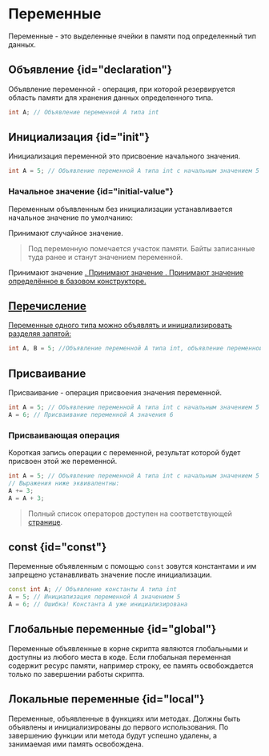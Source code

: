 <show-structure for="chapter,procedure" depth="2"/>

# Переменные

Переменные - это выделенные ячейки в памяти под определенный тип данных.

## Объявление {id="declaration"}

Объявление переменной - операция, при которой резервируется область памяти для хранения данных определенного типа.

```C++
int A; // Объявление переменной A типа int
```

## Инициализация {id="init"}

Инициализация переменной это присвоение начального значения.

```C++
int A = 5; // Объявление переменной A типа int с начальным значением 5
```

### Начальное значение {id="initial-value"}

Переменным объявленным без инициализации устанавливается начальное значение по умолчанию:

<deflist>
<def>
<title><a href="data-types.md#primitive"/></title>
Принимают случайное значение.

> Под переменную помечается участок памяти. Байты записанные туда ранее и станут значением переменной.
</def>
<def>
<title><a href="handle.md"/></title>
Принимают значение <a href="nil.md" />.
</def>
<def>
<title>Ссылочные типы</title>
Принимают значение <a href="null.md" />.
</def>
<def>
<title>Объекты</title>
Принимают значение определённое в базовом конструкторе.
</def>
</deflist>

## Перечисление

Переменные одного типа можно объявлять и инициализировать разделяя запятой:

```C++
int A, B = 5; //Объявление переменной A типа int, объявление переменной B типа int с начальным значением 5
```

## Присваивание

Присваивание - операция присвоения значения переменной.

```C++
int A = 5; // Объявление переменной A типа int с начальным значением 5
A = 6; // Присваивание переменной A значения 6
```

### Присваивающая операция

Короткая запись операции с переменной, результат которой будет присвоен этой же переменной.

```C++
int A = 5; // Объявление переменной A типа int с начальным значением 5
// Выражения ниже эквивалентны:
A += 3;
A = A + 3;
```

> Полный список операторов доступен на соответствующей [странице](operator.md).

## const {id="const"}

Переменные объявленным с помощью `const` зовутся константами и им запрещено устанавливать значение после
инициализации.

```C++
const int A; // Объявление константы A типа int
A = 5; // Инициализация переменной A значением 5
A = 6; // Ошибка! Константа A уже инициализирована
```

## Глобальные переменные {id="global"}

Переменные объявленные в корне скрипта являются глобальными и доступны из любого места в коде. Если глобальная
переменная содержит ресурс памяти, например строку, ее память освобождается только по завершении работы скрипта.

## Локальные переменные {id="local"}

Переменные, объявленные в функциях или методах. Должны быть объявлены и инициализированы до первого использования. По
завершению функции или метода будут успешно удалены, а занимаемая ими память освобождена.

<a href="https://www.angelcode.com/angelscript/sdk/docs/manual/doc_global_variable.html" />